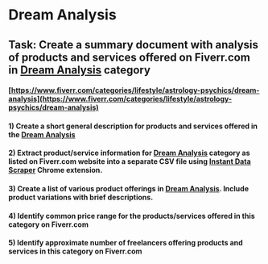 # Dream Analysis
## Task: Create a summary document with analysis of products and services offered on Fiverr.com in [Dream Analysis](https://www.fiverr.com/categories/lifestyle/astrology-psychics/dream-analysis) category
#### [https://www.fiverr.com/categories/lifestyle/astrology-psychics/dream-analysis](https://www.fiverr.com/categories/lifestyle/astrology-psychics/dream-analysis)
#### 1) Create a short general description for products and services offered in the [Dream Analysis](https://www.fiverr.com/categories/lifestyle/astrology-psychics/dream-analysis)
#### 2) Extract product/service information for [Dream Analysis](https://www.fiverr.com/categories/lifestyle/astrology-psychics/dream-analysis) category as listed on Fiverr.com website into a separate CSV file using [Instant Data Scraper](https://chrome.google.com/webstore/detail/instant-data-scraper/ofaokhiedipichpaobibbnahnkdoiiah) Chrome extension.
#### 3) Create a list of various product offerings in [Dream Analysis](https://www.fiverr.com/categories/lifestyle/astrology-psychics/dream-analysis). Include product variations with brief descriptions.
#### 4) Identify common price range for the products/services offered in this category on Fiverr.com
#### 5) Identify approximate number of freelancers offering products and services in this category on Fiverr.com

